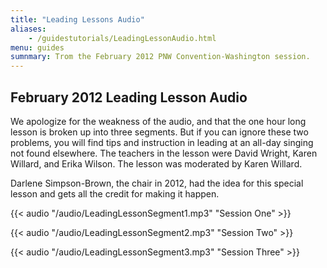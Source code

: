 ```yaml
---
title: "Leading Lessons Audio"
aliases:
    - /guidestutorials/LeadingLessonAudio.html
menu: guides
sumnmary: Trom the February 2012 PNW Convention-Washington session.
---
```


## February 2012 Leading Lesson Audio
We apologize for the weakness of the audio, and that the one hour long lesson is broken up into three segments. But if you can ignore these two problems, you will find tips and instruction in leading at an all-day singing not found elsewhere. The teachers in the lesson were David Wright, Karen Willard, and Erika Wilson. The lesson was moderated by Karen Willard.

Darlene Simpson-Brown, the chair in 2012, had the idea for this special lesson and gets all the credit for making it happen.

{{< audio "/audio/LeadingLessonSegment1.mp3" "Session One" >}}

{{< audio "/audio/LeadingLessonSegment2.mp3" "Session Two" >}}

{{< audio "/audio/LeadingLessonSegment3.mp3" "Session Three" >}}